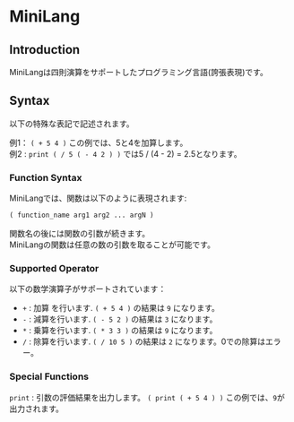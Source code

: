 # MiniLang
## Introduction
MiniLangは四則演算をサポートしたプログラミング言語(誇張表現)です。  

## Syntax
以下の特殊な表記で記述されます。  
  
例1： `( + 5 4 )` この例では、5と4を加算します。  
例2 : `print ( / 5 ( - 4 2 ) )` では5 / (4 - 2) = 2.5となります。   
  
### Function Syntax
MiniLangでは、関数は以下のように表現されます:  
```PHP
( function_name arg1 arg2 ... argN )
```
  
関数名の後には関数の引数が続きます。  
MiniLangの関数は任意の数の引数を取ることが可能です。  
  
### Supported Operator

以下の数学演算子がサポートされています：  
  
- `+` : 加算 を行います. `( + 5 4 )` の結果は `9` になります。  
- `-` : 減算を行います. `( - 5 2 )` の結果は `3` になります。  
- `*` : 乗算を行います. `( * 3 3 )` の結果は `9` になります。  
- `/` : 除算を行います. `( / 10 5 )` の結果は `2` になります。0での除算はエラー。  
  
### Special Functions
`print` : 引数の評価結果を出力します。 `( print ( + 5 4 ) )` この例では、`9`が出力されます。
